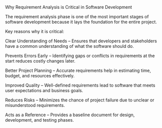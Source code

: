 Why Requirement Analysis is Critical in Software Development

The requirement analysis phase is one of the most important stages of software development because it lays the foundation for the entire project.

Key reasons why it is critical:

Clear Understanding of Needs – Ensures that developers and stakeholders have a common understanding of what the software should do.

Prevents Errors Early – Identifying gaps or conflicts in requirements at the start reduces costly changes later.

Better Project Planning – Accurate requirements help in estimating time, budget, and resources effectively.

Improved Quality – Well-defined requirements lead to software that meets user expectations and business goals.

Reduces Risks – Minimizes the chance of project failure due to unclear or misunderstood requirements.

Acts as a Reference – Provides a baseline document for design, development, and testing phases.